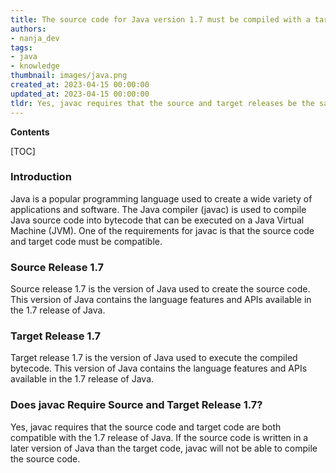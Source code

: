 ```yaml
---
title: The source code for Java version 1.7 must be compiled with a target release of version 1.7
authors:
- nanja_dev
tags:
- java
- knowledge
thumbnail: images/java.png
created_at: 2023-04-15 00:00:00
updated_at: 2023-04-15 00:00:00
tldr: Yes, javac requires that the source and target releases be the same in order to compile a program.
---
```


**Contents**

[TOC]

### Introduction
Java is a popular programming language used to create a wide variety of applications and software. The Java compiler (javac) is used to compile Java source code into bytecode that can be executed on a Java Virtual Machine (JVM). One of the requirements for javac is that the source code and target code must be compatible.

### Source Release 1.7
Source release 1.7 is the version of Java used to create the source code. This version of Java contains the language features and APIs available in the 1.7 release of Java.

### Target Release 1.7
Target release 1.7 is the version of Java used to execute the compiled bytecode. This version of Java contains the language features and APIs available in the 1.7 release of Java.

### Does javac Require Source and Target Release 1.7?
Yes, javac requires that the source code and target code are both compatible with the 1.7 release of Java. If the source code is written in a later version of Java than the target code, javac will not be able to compile the source code.
